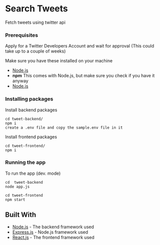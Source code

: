 # Search Tweets 

Fetch tweets using twitter api 

### Prerequisites

Apply for a Twitter Developers Account and wait for approval (This could take up to a couple of weeks)

Make sure you have these installed on your machine
* [Node.js](https://nodejs.org/en/download/)
* **npm** This comes with Node.js, but make sure you check if you have it anyway
* [Node.js](https://nodejs.org/en/download/)


### Installing packages

Install backend packages

```
cd tweet-backend/
npm i
create a .env file and copy the sample.env file in it
```

Install frontend packages

```
cd tweet-frontend/
npm i
```

### Running the app

To run the app (dev. mode)

```
cd  tweet-backend
node app.js

cd tweet-frontend
npm start
```

## Built With

* [Node.js](https://nodejs.org) - The backend framework used
* [Express.js](https://github.com/expressjs/express) - Node.js framework used
* [React.js](https://github.com/facebook/react) - The frontend framework used



